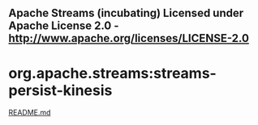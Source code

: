 Apache Streams (incubating)
Licensed under Apache License 2.0 - http://www.apache.org/licenses/LICENSE-2.0
--------------------------------------------------------------------------------

org.apache.streams:streams-persist-kinesis
===========================================

[README.md](src/site/markdown/index.md "README")
